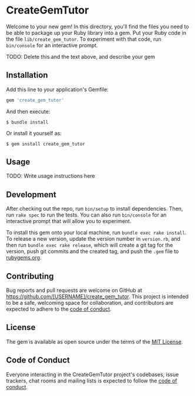 # CreateGemTutor

Welcome to your new gem! In this directory, you'll find the files you need to be able to package up your Ruby library into a gem. Put your Ruby code in the file `lib/create_gem_tutor`. To experiment with that code, run `bin/console` for an interactive prompt.

TODO: Delete this and the text above, and describe your gem

## Installation

Add this line to your application's Gemfile:

```ruby
gem 'create_gem_tutor'
```

And then execute:

    $ bundle install

Or install it yourself as:

    $ gem install create_gem_tutor

## Usage

TODO: Write usage instructions here

## Development

After checking out the repo, run `bin/setup` to install dependencies. Then, run `rake spec` to run the tests. You can also run `bin/console` for an interactive prompt that will allow you to experiment.

To install this gem onto your local machine, run `bundle exec rake install`. To release a new version, update the version number in `version.rb`, and then run `bundle exec rake release`, which will create a git tag for the version, push git commits and the created tag, and push the `.gem` file to [rubygems.org](https://rubygems.org).

## Contributing

Bug reports and pull requests are welcome on GitHub at https://github.com/[USERNAME]/create_gem_tutor. This project is intended to be a safe, welcoming space for collaboration, and contributors are expected to adhere to the [code of conduct](https://github.com/[USERNAME]/create_gem_tutor/blob/main/CODE_OF_CONDUCT.md).

## License

The gem is available as open source under the terms of the [MIT License](https://opensource.org/licenses/MIT).

## Code of Conduct

Everyone interacting in the CreateGemTutor project's codebases, issue trackers, chat rooms and mailing lists is expected to follow the [code of conduct](https://github.com/[USERNAME]/create_gem_tutor/blob/main/CODE_OF_CONDUCT.md).
